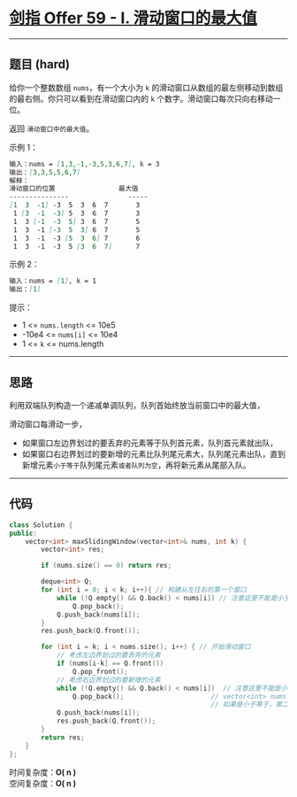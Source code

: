 # [剑指 Offer 59 - I. 滑动窗口的最大值](https://leetcode.cn/problems/sliding-window-maximum/)

---

## 题目 (hard)

给你一个整数数组 `nums`，有一个大小为 `k` 的滑动窗口从数组的最左侧移动到数组的最右侧。你只可以看到在滑动窗口内的 `k` 个数字。滑动窗口每次只向右移动一位。  

返回 `滑动窗口中的最大值`。  

示例 1：  

```markdown
输入：nums = [1,3,-1,-3,5,3,6,7], k = 3
输出：[3,3,5,5,6,7]
解释：
滑动窗口的位置                最大值
---------------               -----
[1  3  -1] -3  5  3  6  7       3
 1 [3  -1  -3] 5  3  6  7       3
 1  3 [-1  -3  5] 3  6  7       5
 1  3  -1 [-3  5  3] 6  7       5
 1  3  -1  -3 [5  3  6] 7       6
 1  3  -1  -3  5 [3  6  7]      7
```

示例 2：  

```markdown
输入：nums = [1], k = 1
输出：[1]
```

提示：  

- 1 <= `nums.length` <= 10e5
- -10e4 <= `nums[i]` <= 10e4
- 1 <= `k` <= nums.length

---

## 思路

利用双端队列构造一个递减单调队列，队列首始终放当前窗口中的最大值，  

滑动窗口每滑动一步，

- 如果窗口左边界划过的要丢弃的元素等于队列首元素，队列首元素就出队，
- 如果窗口右边界划过的要新增的元素比队列尾元素大，队列尾元素出队，直到新增元素`小于等于`队列尾元素`或者队列为空`，再将新元素从尾部入队。

---

## 代码

```C++
class Solution {
public:
    vector<int> maxSlidingWindow(vector<int>& nums, int k) {
        vector<int> res;

        if (nums.size() == 0) return res;

        deque<int> Q;
        for (int i = 0; i < k; i++){ // 构建从左往右的第一个窗口
            while (!Q.empty() && Q.back() < nums[i]) // 注意这里不能是小于等于
                Q.pop_back();
            Q.push_back(nums[i]);
        }
        res.push_back(Q.front());

        for (int i = k; i < nums.size(); i++) { // 开始滑动窗口
            // 考虑左边界划过的要丢弃的元素
            if (nums[i-k] == Q.front())
                Q.pop_front();
            // 考虑右边界划过的要新增的元素
            while (!Q.empty() && Q.back() < nums[i])  // 注意这里不能是小于等于
                Q.pop_back();                      // vector<int> nums = {-7,-8,7,5,7,1,6,0};  int k = 4;
                                                   // 如果是小于等于，第二个7加入q时会把q中第一个7删掉，而窗口划过第一个7时，本该删除q中第一个7，但由于等号存在，第一个7已被删除，此时只能删除第二个7，后续的结果就出错
            Q.push_back(nums[i]);
            res.push_back(Q.front());
        }
        return res;
    }
};
```

时间复杂度：**O( n )**  
空间复杂度：**O( n )**

